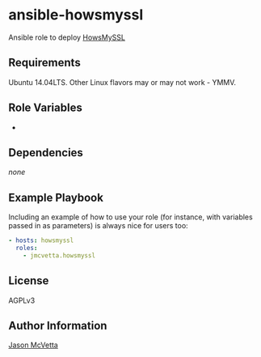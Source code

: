ansible-howsmyssl
=================

Ansible role to deploy [HowsMySSL](https://github.com/jmhodges/howsmyssl)


Requirements
------------

Ubuntu 14.04LTS.  Other Linux flavors may or may not work - YMMV.  


Role Variables
--------------

*


Dependencies
------------

*none*


Example Playbook
----------------

Including an example of how to use your role (for instance, with variables passed in as parameters) is always nice for users too:

```yaml
- hosts: howsmyssl
  roles:
    - jmcvetta.howsmyssl
```


License
-------

AGPLv3


Author Information
------------------

[Jason McVetta](mailto:jason.mcvetta@gmail.com)
